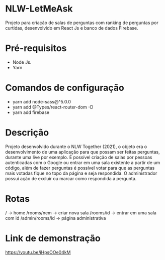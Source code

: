 # NLW-LetMeAsk
Projeto para criação de salas de perguntas com ranking de perguntas por curtidas, desenvolvido em React Js e banco de dados Firebase.

# Pré-requisitos
- Node Js.
- Yarn

# Comandos de configuração
- yarn add node-sass@^5.0.0
- yarn add @Types/react-router-dom -D
- yarn add firebase

# Descrição
Projeto desenvolvido durante o NLW Together (2021), o objeto era o desenvolvimento de uma aplicação para que possam ser feitas perguntas, durante uma live por exemplo.
É possível criação de salas por pessoas autenticadas com o Google ou entrar em uma sala existente a partir de um código, além de fazer perguntas é possível votar para que as perguntas mais votadas fique no topo da página e seja respondida.
O administrador possui ação de excluir ou marcar como respondida a pergunta.

# Rotas
/ -> home
/rooms/nem -> criar nova sala
/rooms/id -> entrar em uma sala com id
/admin/rooms/id -> página administrativa

# Link de demonstração
https://youtu.be/iHpsOOe04kM
